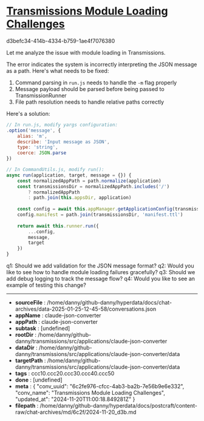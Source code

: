 # [Transmissions Module Loading Challenges](https://claude.ai/chat/6c2fe976-cfcc-4ab3-ba2b-7e56b9e6e332)

d3befc34-414b-4334-b759-1ae4f7076380

 Let me analyze the issue with module loading in Transmissions.

The error indicates the system is incorrectly interpreting the JSON message as a path. Here's what needs to be fixed:

1. Command parsing in `run.js` needs to handle the `-m` flag properly
2. Message payload should be parsed before being passed to TransmissionRunner
3. File path resolution needs to handle relative paths correctly

Here's a solution:

```javascript
// In run.js, modify yargs configuration:
.option('message', {
    alias: 'm',
    describe: 'Input message as JSON',
    type: 'string',
    coerce: JSON.parse
})
```

```javascript
// In CommandUtils.js, modify run():
async run(application, target, message = {}) {
    const normalizedAppPath = path.normalize(application)
    const transmissionsDir = normalizedAppPath.includes('/')
        ? normalizedAppPath
        : path.join(this.appsDir, application)
        
    const config = await this.appManager.getApplicationConfig(transmissionsDir)
    config.manifest = path.join(transmissionsDir, 'manifest.ttl')
    
    return await this.runner.run({
        ...config,
        message,
        target
    })
}
```

q1: Should we add validation for the JSON message format?
q2: Would you like to see how to handle module loading failures gracefully?
q3: Should we add debug logging to track the message flow?
q4: Would you like to see an example of testing this change?

---

* **sourceFile** : /home/danny/github-danny/hyperdata/docs/chat-archives/data-2025-01-25-12-45-58/conversations.json
* **appName** : claude-json-converter
* **appPath** : claude-json-converter
* **subtask** : [undefined]
* **rootDir** : /home/danny/github-danny/transmissions/src/applications/claude-json-converter
* **dataDir** : /home/danny/github-danny/transmissions/src/applications/claude-json-converter/data
* **targetPath** : /home/danny/github-danny/transmissions/src/applications/claude-json-converter/data
* **tags** : ccc10.ccc20.ccc30.ccc40.ccc50
* **done** : [undefined]
* **meta** : {
  "conv_uuid": "6c2fe976-cfcc-4ab3-ba2b-7e56b9e6e332",
  "conv_name": "Transmissions Module Loading Challenges",
  "updated_at": "2024-11-20T11:00:18.849281Z"
}
* **filepath** : /home/danny/github-danny/hyperdata/docs/postcraft/content-raw/chat-archives/md/6c2f/2024-11-20_d3b.md